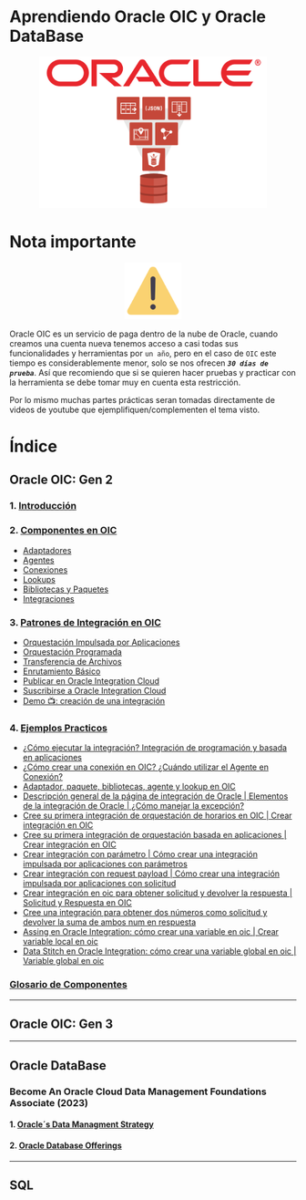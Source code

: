 # Aprendiendo Oracle OIC y Oracle DataBase

<div align="center">
    <img src="./IMG/portada.png" alt="oic" width="400">
</div>

# Nota importante

<div align="center">
    <img src="./IMG/advertencia.png" alt="oic" width="100">
</div>

Oracle OIC es un servicio de paga dentro de la nube de Oracle, cuando creamos una cuenta nueva tenemos acceso a casi todas sus funcionalidades y herramientas por `un año`, pero en el caso de `OIC` este tiempo es considerablemente menor, solo se nos ofrecen **_`30 días de prueba`_**. Así que recomiendo que si se quieren hacer pruebas y practicar con la herramienta se debe tomar muy en cuenta esta restricción.

Por lo mismo muchas partes prácticas seran tomadas directamente de videos de youtube que ejemplifiquen/complementen el tema visto.

# Índice

## Oracle OIC: Gen 2

### 1. <a href="./OIC_GEN_2/1_Introduccion.md">Introducción</a>

### 2. <a href="./OIC_GEN_2/2_Componentes.md">Componentes en OIC</a>

- <a href="./OIC_GEN_2/2_Componentes.md/#adaptadores-en-oic">Adaptadores</a>
- <a href="./OIC_GEN_2/2_Componentes.md/#agentes-en-oic">Agentes</a>
- <a href="./OIC_GEN_2/2_Componentes.md/#conexiones-en-oic">Conexiones</a>
- <a href="./OIC_GEN_2/2_Componentes.md/#lookups-en-oic">Lookups</a>
- <a href="./OIC_GEN_2/2_Componentes.md/#bibliotecas-paquetes-y-javascript-en-oic">Bibliotecas y Paquetes</a>
- <a href="./OIC_GEN_2/2_Componentes.md/#integraciones-en-oracle-integration-cloud-oic">Integraciones</a>

### 3. <a href="./OIC_GEN_2/3_Patrones_Int.md">Patrones de Integración en OIC</a>

- <a href="./OIC_GEN_2/3_Patrones_Int.md/#orquestación-impulsada-por-aplicaciones">Orquestación Impulsada por Aplicaciones</a>
- <a href="./OIC_GEN_2/3_Patrones_Int.md/#orquestación-programada">Orquestación Programada</a>
- <a href="./OIC_GEN_2/3_Patrones_Int.md/#transferencia-de-archivos">Transferencia de Archivos</a>
- <a href="./OIC_GEN_2/3_Patrones_Int.md/#enrutamiento-básico">Enrutamiento Básico</a>
- <a href="./OIC_GEN_2/3_Patrones_Int.md/#publicar-en-oracle-integration-cloud">Publicar en Oracle Integration Cloud</a>
- <a href="./OIC_GEN_2/3_Patrones_Int.md/#suscribirse-a-oracle-integration-cloud">Suscribirse a Oracle Integration Cloud</a>
- <a href="./OIC_GEN_2/3_Patrones_Int.md/#demo-creación-de-una-integración">Demo 📺: creación de una integración</a>

### 4. <a href="./OIC_GEN_2/4_Ejemplos_Practicos.md">Ejemplos Practicos</a>

- [¿Cómo ejecutar la integración? Integración de programación y basada en aplicaciones](./OIC_GEN_2/4_Ejemplos_Practicos.md/#¿cómo-ejecutar-la-integración-integración-de-programación-y-basada-en-aplicaciones)
- [¿Cómo crear una conexión en OIC? ¿Cuándo utilizar el Agente en Conexión?](./OIC_GEN_2/4_Ejemplos_Practicos.md/#¿cómo-crear-una-conexión-en-oic-¿cuándo-utilizar-el-agente-en-conexión)
- [Adaptador, paquete, bibliotecas, agente y lookup en OIC](./OIC_GEN_2/4_Ejemplos_Practicos.md/#adaptador-paquete-bibliotecas-agente-y-lookup-en-oic)
- [Descripción general de la página de integración de Oracle | Elementos de la integración de Oracle | ¿Cómo manejar la excepción?](./OIC_GEN_2/4_Ejemplos_Practicos.md/#descripción-general-de-la-página-de-integración-de-oracle--elementos-de-la-integración-de-oracle--¿cómo-manejar-la-excepción)
- [Cree su primera integración de orquestación de horarios en OIC | Crear integración en OIC](./OIC_GEN_2/4_Ejemplos_Practicos.md/#cree-su-primera-integración-de-orquestación-de-horarios-en-oic--crear-integración-en-oic)
- [Cree su primera integración de orquestación basada en aplicaciones | Crear integración en OIC](./OIC_GEN_2/4_Ejemplos_Practicos.md/#cree-su-primera-integración-de-orquestación-basada-en-aplicaciones--crear-integración-en-oic)
- [Crear integración con parámetro | Cómo crear una integración impulsada por aplicaciones con parámetros](./OIC_GEN_2/4_Ejemplos_Practicos.md/#crear-integración-con-parámetro--cómo-crear-una-integración-impulsada-por-aplicaciones-con-parámetros)
- [Crear integración con request payload | Cómo crear una integración impulsada por aplicaciones con solicitud](./OIC_GEN_2/4_Ejemplos_Practicos.md/#crear-integración-con-request-payload--cómo-crear-una-integración-impulsada-por-aplicaciones-con-solicitud)
- [Crear integración en oic para obtener solicitud y devolver la respuesta | Solicitud y Respuesta en OIC](./OIC_GEN_2/4_Ejemplos_Practicos.md/#crear-integración-en-oic-para-obtener-solicitud-y-devolver-la-respuesta--solicitud-y-respuesta-en-oic)
- [Cree una integración para obtener dos números como solicitud y devolver la suma de ambos num en respuesta](./OIC_GEN_2/4_Ejemplos_Practicos.md/#cree-una-integración-para-obtener-dos-números-como-solicitud-y-devolver-la-suma-de-ambos-num-en-respuesta)
- [Assing en Oracle Integration: cómo crear una variable en oic | Crear variable local en oic](./OIC_GEN_2/4_Ejemplos_Practicos.md/#assing-en-oracle-integration-cómo-crear-una-variable-en-oic--crear-variable-local-en-oic)
- [Data Stitch en Oracle Integration: cómo crear una variable global en oic | Variable global en oic](./OIC_GEN_2/4_Ejemplos_Practicos.md/#data-stitch-en-oracle-integration-cómo-crear-una-variable-global-en-oic--variable-global-en-oic)

### <a href="./OIC_GEN_2/0_Definiciones.md">Glosario de Componentes</a>

---

## Oracle OIC: Gen 3

---

## Oracle DataBase

### Become An Oracle Cloud Data Management Foundations Associate (2023)

#### 1. <a href="./ORACLE DB/1_COUD_DATA_MANAGEMENT_FOUNDATIONS/1_Notas_1.md">Oracle´s Data Managment Strategy</a>

#### 2. <a href="./ORACLE DB/1_COUD_DATA_MANAGEMENT_FOUNDATIONS/2_Notas_2.md">Oracle Database Offerings</a>

---

## SQL
